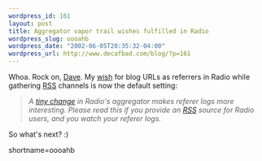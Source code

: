 ```yaml
--- 
wordpress_id: 161
layout: post
title: Aggregator vapor trail wishes fulfilled in Radio
wordpress_slug: oooahb
wordpress_date: "2002-06-05T20:35:32-04:00"
wordpress_url: http://www.decafbad.com/blog/?p=161
---
```

<p>Whoa.  Rock on, <a href="http://scriptingnews.userland.com/backissues/2002/06/05#When:11:28:08AM">Dave</a>.  My <a href="http://www.decafbad.com/news_archives/000124.phtml">wish</a> for blog URLs as referrers in Radio while gathering <a href="http://www.decafbad.com/twiki/bin/view/Main/RSS">RSS</a> channels is now the default setting:<blockquote><i>A <a href="http://radio.userland.com/moreVisibleInRefererLogs">tiny change</a> in Radio's aggregator makes referer logs more interesting. Please read this if you provide an <a href="http://www.decafbad.com/twiki/bin/view/Main/RSS">RSS</a> source for Radio users, and you watch your referer logs.</i></blockquote>So what's next? :)</p>
<!--more-->
shortname=oooahb
